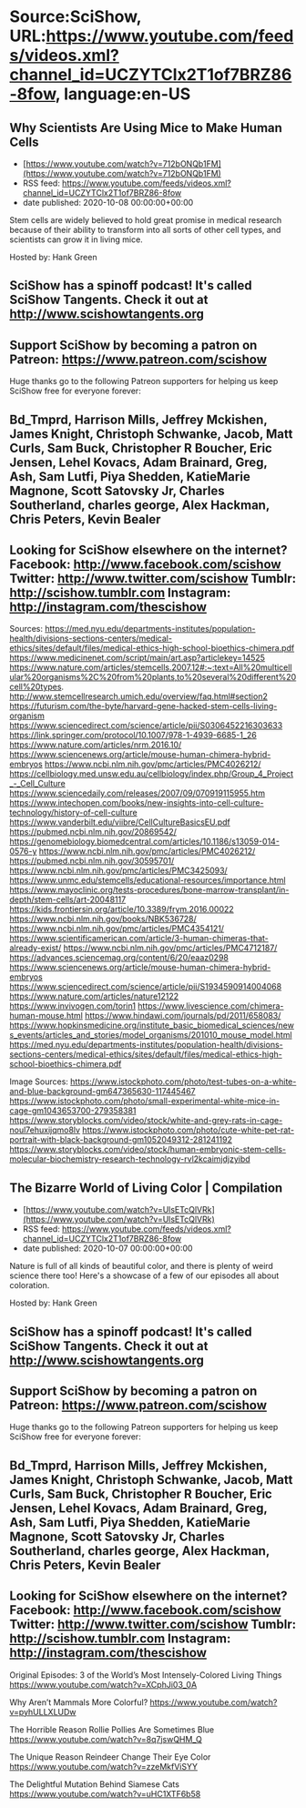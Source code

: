 # Source:SciShow, URL:https://www.youtube.com/feeds/videos.xml?channel_id=UCZYTClx2T1of7BRZ86-8fow, language:en-US

## Why Scientists Are Using Mice to Make Human Cells
 - [https://www.youtube.com/watch?v=712bONQb1FM](https://www.youtube.com/watch?v=712bONQb1FM)
 - RSS feed: https://www.youtube.com/feeds/videos.xml?channel_id=UCZYTClx2T1of7BRZ86-8fow
 - date published: 2020-10-08 00:00:00+00:00

Stem cells are widely believed to hold great promise in medical research because of their ability to transform into all sorts of other cell types, and scientists can grow it in living mice.

Hosted by: Hank Green 

SciShow has a spinoff podcast! It's called SciShow Tangents. Check it out at http://www.scishowtangents.org
----------
Support SciShow by becoming a patron on Patreon: https://www.patreon.com/scishow
----------
Huge thanks go to the following Patreon supporters for helping us keep SciShow free for everyone forever:

Bd_Tmprd, Harrison Mills, Jeffrey Mckishen, James Knight, Christoph Schwanke, Jacob, Matt Curls, Sam Buck, Christopher R Boucher, Eric Jensen, Lehel Kovacs, Adam Brainard, Greg, Ash, Sam Lutfi, Piya Shedden, KatieMarie Magnone, Scott Satovsky Jr, Charles Southerland, charles george, Alex Hackman, Chris Peters, Kevin Bealer
----------
Looking for SciShow elsewhere on the internet?
Facebook: http://www.facebook.com/scishow
Twitter: http://www.twitter.com/scishow
Tumblr: http://scishow.tumblr.com
Instagram: http://instagram.com/thescishow
----------
Sources:
https://med.nyu.edu/departments-institutes/population-health/divisions-sections-centers/medical-ethics/sites/default/files/medical-ethics-high-school-bioethics-chimera.pdf
https://www.medicinenet.com/script/main/art.asp?articlekey=14525
https://www.nature.com/articles/stemcells.2007.12#:~:text=All%20multicellular%20organisms%2C%20from%20plants,to%20several%20different%20cell%20types.
http://www.stemcellresearch.umich.edu/overview/faq.html#section2
https://futurism.com/the-byte/harvard-gene-hacked-stem-cells-living-organism
https://www.sciencedirect.com/science/article/pii/S0306452216303633
https://link.springer.com/protocol/10.1007/978-1-4939-6685-1_26
https://www.nature.com/articles/nrm.2016.10/
https://www.sciencenews.org/article/mouse-human-chimera-hybrid-embryos
https://www.ncbi.nlm.nih.gov/pmc/articles/PMC4026212/
https://cellbiology.med.unsw.edu.au/cellbiology/index.php/Group_4_Project_-_Cell_Culture
https://www.sciencedaily.com/releases/2007/09/070919115955.htm
https://www.intechopen.com/books/new-insights-into-cell-culture-technology/history-of-cell-culture
https://www.vanderbilt.edu/viibre/CellCultureBasicsEU.pdf
https://pubmed.ncbi.nlm.nih.gov/20869542/
https://genomebiology.biomedcentral.com/articles/10.1186/s13059-014-0576-y
https://www.ncbi.nlm.nih.gov/pmc/articles/PMC4026212/
https://pubmed.ncbi.nlm.nih.gov/30595701/
https://www.ncbi.nlm.nih.gov/pmc/articles/PMC3425093/
https://www.unmc.edu/stemcells/educational-resources/importance.html
https://www.mayoclinic.org/tests-procedures/bone-marrow-transplant/in-depth/stem-cells/art-20048117
https://kids.frontiersin.org/article/10.3389/frym.2016.00022
https://www.ncbi.nlm.nih.gov/books/NBK536728/
https://www.ncbi.nlm.nih.gov/pmc/articles/PMC4354121/
https://www.scientificamerican.com/article/3-human-chimeras-that-already-exist/
https://www.ncbi.nlm.nih.gov/pmc/articles/PMC4712187/
https://advances.sciencemag.org/content/6/20/eaaz0298
https://www.sciencenews.org/article/mouse-human-chimera-hybrid-embryos
https://www.sciencedirect.com/science/article/pii/S1934590914004068
https://www.nature.com/articles/nature12122
https://www.invivogen.com/torin1
https://www.livescience.com/chimera-human-mouse.html
https://www.hindawi.com/journals/pd/2011/658083/
https://www.hopkinsmedicine.org/institute_basic_biomedical_sciences/news_events/articles_and_stories/model_organisms/201010_mouse_model.html
https://med.nyu.edu/departments-institutes/population-health/divisions-sections-centers/medical-ethics/sites/default/files/medical-ethics-high-school-bioethics-chimera.pdf
 
Image Sources: 
https://www.istockphoto.com/photo/test-tubes-on-a-white-and-blue-background-gm647365630-117445467
https://www.istockphoto.com/photo/small-experimental-white-mice-in-cage-gm1043653700-279358381
https://www.storyblocks.com/video/stock/white-and-grey-rats-in-cage-noul7ehuxijqmo8lv
https://www.istockphoto.com/photo/cute-white-pet-rat-portrait-with-black-background-gm1052049312-281241192
https://www.storyblocks.com/video/stock/human-embryonic-stem-cells-molecular-biochemistry-research-technology-rvl2kcaimjdjzyibd

## The Bizarre World of Living Color | Compilation
 - [https://www.youtube.com/watch?v=UlsETcQlVRk](https://www.youtube.com/watch?v=UlsETcQlVRk)
 - RSS feed: https://www.youtube.com/feeds/videos.xml?channel_id=UCZYTClx2T1of7BRZ86-8fow
 - date published: 2020-10-07 00:00:00+00:00

Nature is full of all kinds of beautiful color, and there is plenty of weird science there too! Here's a showcase of a few of our episodes all about coloration.

Hosted by: Hank Green

SciShow has a spinoff podcast! It's called SciShow Tangents. Check it out at http://www.scishowtangents.org
----------
Support SciShow by becoming a patron on Patreon: https://www.patreon.com/scishow
----------
Huge thanks go to the following Patreon supporters for helping us keep SciShow free for everyone forever:

Bd_Tmprd, Harrison Mills, Jeffrey Mckishen, James Knight, Christoph Schwanke, Jacob, Matt Curls, Sam Buck, Christopher R Boucher, Eric Jensen, Lehel Kovacs, Adam Brainard, Greg, Ash, Sam Lutfi, Piya Shedden, KatieMarie Magnone, Scott Satovsky Jr, Charles Southerland, charles george, Alex Hackman, Chris Peters, Kevin Bealer
----------
Looking for SciShow elsewhere on the internet?
Facebook: http://www.facebook.com/scishow
Twitter: http://www.twitter.com/scishow
Tumblr: http://scishow.tumblr.com
Instagram: http://instagram.com/thescishow
----------
Original Episodes:
3 of the World’s Most Intensely-Colored Living Things
https://www.youtube.com/watch?v=XCphJi03_0A

Why Aren’t Mammals More Colorful?
https://www.youtube.com/watch?v=pyhULLXLUDw

The Horrible Reason Rollie Pollies Are Sometimes Blue
https://www.youtube.com/watch?v=8q7jswQHM_Q

The Unique Reason Reindeer Change Their Eye Color
https://www.youtube.com/watch?v=zzeMkfViSYY

The Delightful Mutation Behind Siamese Cats
https://www.youtube.com/watch?v=uHC1XTF6b58

